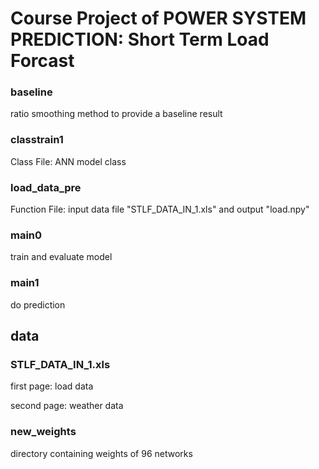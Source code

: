 # Course Project of POWER SYSTEM PREDICTION: Short Term Load Forcast
### baseline
ratio smoothing method to provide a baseline result
### classtrain1
Class File: ANN model class
### load_data_pre
Function File: input data file "STLF_DATA_IN_1.xls" and output "load.npy"
### main0
train and evaluate model
### main1
do prediction
## data
### STLF_DATA_IN_1.xls
first page:   load data

second page:  weather data
### new_weights
directory containing weights of 96 networks
